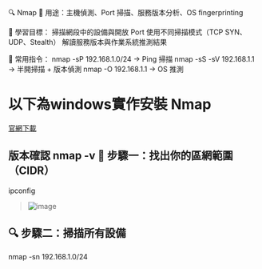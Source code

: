 🔍 Nmap
📌 用途：主機偵測、Port 掃描、服務版本分析、OS fingerprinting

🎯 學習目標：
掃描網段中的設備與開放 Port
使用不同掃描模式（TCP SYN、UDP、Stealth）
解讀服務版本與作業系統推測結果

🧰 常用指令：
nmap -sP 192.168.1.0/24 → Ping 掃描
nmap -sS -sV 192.168.1.1 → 半開掃描 + 版本偵測
nmap -O 192.168.1.1 → OS 推測

以下為windows實作安裝 Nmap
================================================================
[官網下載](https://nmap.org/download.html)

版本確認 nmap -v
🧪 步驟一：找出你的區網範圍（CIDR） 
----------------------------------------
ipconfig
> ![image](https://github.com/user-attachments/assets/23ab9c4a-5d2b-49ef-9df5-2daacddc2095)

🔍 步驟二：掃描所有設備
----------------------------------------
nmap -sn 192.168.1.0/24
